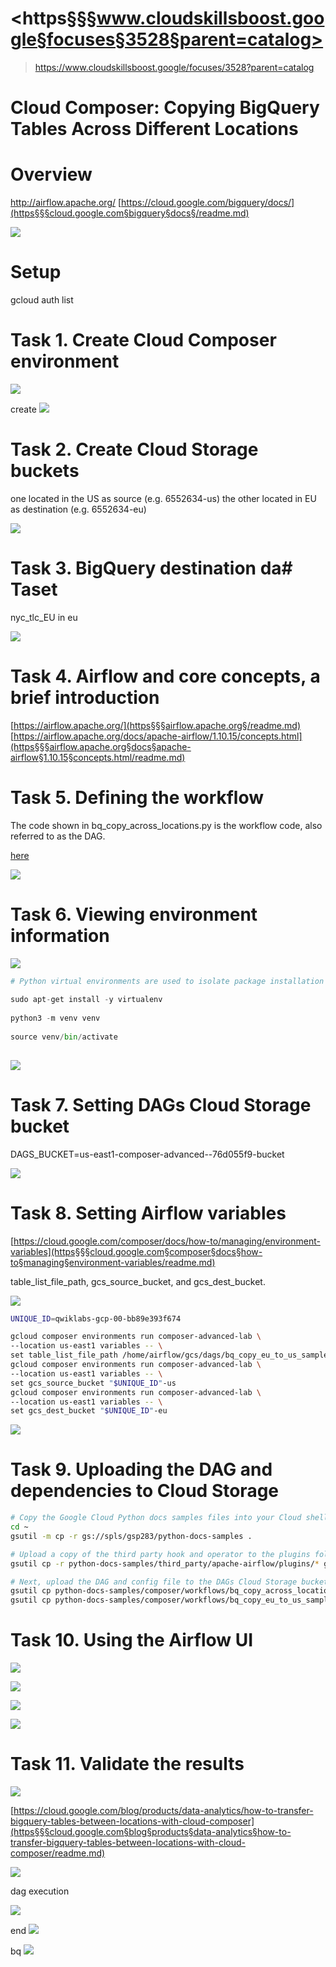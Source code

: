 
# <https§§§www.cloudskillsboost.google§focuses§3528§parent=catalog>
> <https://www.cloudskillsboost.google/focuses/3528?parent=catalog>
        
# Cloud Composer: Copying BigQuery Tables Across Different Locations


# Overview

http://airflow.apache.org/
[https://cloud.google.com/bigquery/docs/](https§§§cloud.google.com§bigquery§docs§/readme.md)

![](1687774050701.png)

# Setup

gcloud auth list

# Task 1. Create Cloud Composer environment

![](1687774183196.png)

create
![](1687774213989.png)

# Task 2. Create Cloud Storage buckets

one located in the US as source (e.g. 6552634-us)
the other located in EU as destination (e.g. 6552634-eu)

![](1687774331227.png)

# Task 3. BigQuery destination da# Taset

nyc_tlc_EU in eu

![](1687774406117.png)

# Task 4. Airflow and core concepts, a brief introduction

[https://airflow.apache.org/](https§§§airflow.apache.org§/readme.md)
[https://airflow.apache.org/docs/apache-airflow/1.10.15/concepts.html](https§§§airflow.apache.org§docs§apache-airflow§1.10.15§concepts.html/readme.md)


# Task 5. Defining the workflow


The code shown in bq_copy_across_locations.py is the workflow code, also referred to as the DAG.

[here](./bq_copy_across_locations.py)

![](1687774543769.png)

# Task 6. Viewing environment information

![](1687774578983.png)

```py
# Python virtual environments are used to isolate package installation from the system.
 
sudo apt-get install -y virtualenv
 
python3 -m venv venv
  
source venv/bin/activate
 
```
![](1687774676019.png)

# Task 7. Setting DAGs Cloud Storage bucket

DAGS_BUCKET=us-east1-composer-advanced--76d055f9-bucket

![](1687775353020.png)

# Task 8. Setting Airflow variables

[https://cloud.google.com/composer/docs/how-to/managing/environment-variables](https§§§cloud.google.com§composer§docs§how-to§managing§environment-variables/readme.md)

table_list_file_path, gcs_source_bucket, and gcs_dest_bucket.

![](1687775007971.png)

```bash
UNIQUE_ID=qwiklabs-gcp-00-bb89e393f674

gcloud composer environments run composer-advanced-lab \
--location us-east1 variables -- \
set table_list_file_path /home/airflow/gcs/dags/bq_copy_eu_to_us_sample.csv
gcloud composer environments run composer-advanced-lab \
--location us-east1 variables -- \
set gcs_source_bucket "$UNIQUE_ID"-us
gcloud composer environments run composer-advanced-lab \
--location us-east1 variables -- \
set gcs_dest_bucket "$UNIQUE_ID"-eu
```


![](1687775152244.png)

# Task 9. Uploading the DAG and dependencies to Cloud Storage

```bash
# Copy the Google Cloud Python docs samples files into your Cloud shell:
cd ~
gsutil -m cp -r gs://spls/gsp283/python-docs-samples .

# Upload a copy of the third party hook and operator to the plugins folder of your Composer DAGs Cloud Storage bucket:
gsutil cp -r python-docs-samples/third_party/apache-airflow/plugins/* gs://$DAGS_BUCKET/plugins

# Next, upload the DAG and config file to the DAGs Cloud Storage bucket of your environment:
gsutil cp python-docs-samples/composer/workflows/bq_copy_across_locations.py gs://$DAGS_BUCKET/dags
gsutil cp python-docs-samples/composer/workflows/bq_copy_eu_to_us_sample.csv gs://$DAGS_BUCKET/dags

```

# Task 10. Using the Airflow UI

![](1687775222579.png)

![](1687775230296.png)

![](1687775242771.png)

![](1687775793203.png)



# Task 11. Validate the results
 
![](1687775261582.png)


[https://cloud.google.com/blog/products/data-analytics/how-to-transfer-bigquery-tables-between-locations-with-cloud-composer](https§§§cloud.google.com§blog§products§data-analytics§how-to-transfer-bigquery-tables-between-locations-with-cloud-composer/readme.md)

![](1687775865244.png)

dag execution

![](1687775928443.png)

end
![](1687775938237.png)

bq
![](1687775970945.png)
